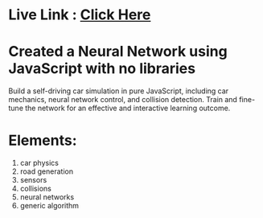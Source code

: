 # Live Link : [Click Here](https://selfdrivingcarproject.vercel.app/)

# Created a  Neural Network  using JavaScript with no libraries 
<p>Build a self-driving car simulation in pure JavaScript, including car mechanics, neural network control, and collision detection. Train and fine-tune the network for an effective and interactive learning outcome.</p>

# Elements:
 
  <ol>
      <li>car physics</li>
    <li>road generation</li>
    <li>sensors</li>
    <li>collisions</li>
    <li>neural networks</li>
    <li>generic algorithm</li>
  </ol>
 
   
  
